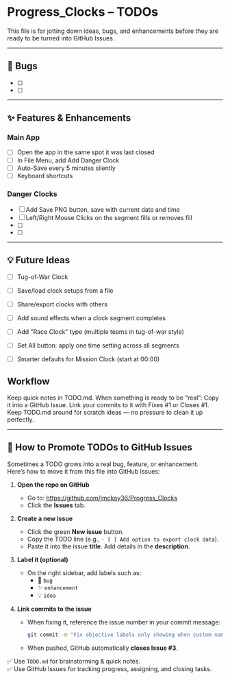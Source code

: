 # Progress_Clocks – TODOs

This file is for jotting down ideas, bugs, and enhancements before they are ready to be turned into GitHub Issues.

---

## 🐞 Bugs
- [ ] 
- [ ] 

---

## ✨ Features & Enhancements
### Main App
- [ ] Open the app in the same spot it was last closed
- [ ] In File Menu, add Add Danger Clock
- [ ] Auto-Save every 5 minutes silently
- [ ] Keyboard shortcuts

### Danger Clocks
- [ ] Add Save PNG button, save with current date and time
- [ ] Left/Right Mouse Clicks on the segment fills or removes fill
- [ ] 
- [ ] 

---

## 💡 Future Ideas
- [ ] Tug-of-War Clock
- [ ] Save/load clock setups from a file
- [ ] Share/export clocks with others
- [ ] Add sound effects when a clock segment completes
- [ ] Add "Race Clock" type (multiple teams in tug-of-war style)
- [ ] Set All button: apply one time setting across all segments
- [ ] Smarter defaults for Mission Clock (start at 00:00)


## Workflow
Keep quick notes in TODO.md.
When something is ready to be “real”:
Copy it into a GitHub Issue.
Link your commits to it with Fixes #1 or Closes #1.
Keep TODO.md around for scratch ideas — no pressure to clean it up perfectly.

---

## 🔄 How to Promote TODOs to GitHub Issues

Sometimes a TODO grows into a real bug, feature, or enhancement.  
Here’s how to move it from this file into GitHub Issues:

1. **Open the repo on GitHub**  
   - Go to: https://github.com/jmckoy36/Progress_Clocks  
   - Click the **Issues** tab.

2. **Create a new issue**  
   - Click the green **New issue** button.  
   - Copy the TODO line (e.g., `- [ ] Add option to export clock data`).  
   - Paste it into the issue **title**. Add details in the **description**.

3. **Label it (optional)**  
   - On the right sidebar, add labels such as:  
     - 🐞 `bug`  
     - ✨ `enhancement`  
     - 💡 `idea`

4. **Link commits to the issue**  
   - When fixing it, reference the issue number in your commit message:  
     ```bash
     git commit -m "Fix objective labels only showing when custom names are used (Fixes #3)"
     ```
   - When pushed, GitHub automatically **closes Issue #3**.

✅ Use `TODO.md` for brainstorming & quick notes.  
✅ Use GitHub Issues for tracking progress, assigning, and closing tasks.
